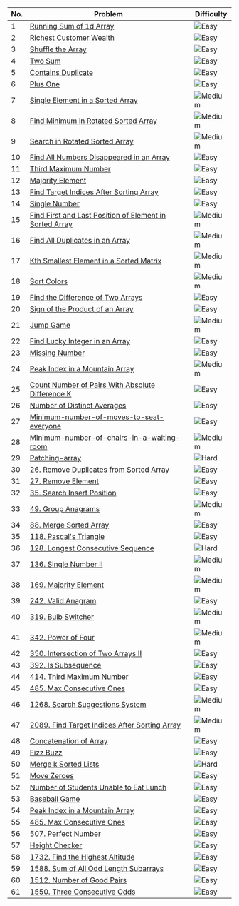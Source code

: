 | No. | Problem | Difficulty |
|-----|---------|------------|
| 1   | [Running Sum of 1d Array](https://leetcode.com/problems/running-sum-of-1d-array/) | ![Easy](https://img.shields.io/badge/-Easy-brightgreen) |
| 2   | [Richest Customer Wealth](https://leetcode.com/problems/richest-customer-wealth/) | ![Easy](https://img.shields.io/badge/-Easy-brightgreen) |
| 3   | [Shuffle the Array](https://leetcode.com/problems/shuffle-the-array/) | ![Easy](https://img.shields.io/badge/-Easy-brightgreen) |
| 4   | [Two Sum](https://leetcode.com/problems/two-sum/) | ![Easy](https://img.shields.io/badge/-Easy-brightgreen) |
| 5   | [Contains Duplicate](https://leetcode.com/problems/contains-duplicate/) | ![Easy](https://img.shields.io/badge/-Easy-brightgreen) |
| 6   | [Plus One](https://leetcode.com/problems/plus-one/) | ![Easy](https://img.shields.io/badge/-Easy-brightgreen) |
| 7   | [Single Element in a Sorted Array](https://leetcode.com/problems/single-element-in-a-sorted-array/) | ![Medium](https://img.shields.io/badge/-Medium-yellow) |
| 8   | [Find Minimum in Rotated Sorted Array](https://leetcode.com/problems/find-minimum-in-rotated-sorted-array/) | ![Medium](https://img.shields.io/badge/-Medium-yellow) |
| 9   | [Search in Rotated Sorted Array](https://leetcode.com/problems/search-in-rotated-sorted-array/) | ![Medium](https://img.shields.io/badge/-Medium-yellow) |
| 10  | [Find All Numbers Disappeared in an Array](https://leetcode.com/problems/find-all-numbers-disappeared-in-an-array/) | ![Easy](https://img.shields.io/badge/-Easy-brightgreen) |
| 11  | [Third Maximum Number](https://leetcode.com/problems/third-maximum-number/) | ![Easy](https://img.shields.io/badge/-Easy-brightgreen) |
| 12  | [Majority Element](https://leetcode.com/problems/majority-element/) | ![Easy](https://img.shields.io/badge/-Easy-brightgreen) |
| 13  | [Find Target Indices After Sorting Array](https://leetcode.com/problems/find-target-indices-after-sorting-array/) | ![Easy](https://img.shields.io/badge/-Easy-brightgreen) |
| 14  | [Single Number](https://leetcode.com/problems/single-number/) | ![Easy](https://img.shields.io/badge/-Easy-brightgreen) |
| 15  | [Find First and Last Position of Element in Sorted Array](https://leetcode.com/problems/find-first-and-last-position-of-element-in-sorted-array/) | ![Medium](https://img.shields.io/badge/-Medium-yellow) |
| 16  | [Find All Duplicates in an Array](https://leetcode.com/problems/find-all-duplicates-in-an-array/) | ![Medium](https://img.shields.io/badge/-Medium-yellow) |
| 17  | [Kth Smallest Element in a Sorted Matrix](https://leetcode.com/problems/kth-smallest-element-in-a-sorted-matrix/) | ![Medium](https://img.shields.io/badge/-Medium-yellow) |
| 18  | [Sort Colors](https://leetcode.com/problems/sort-colors/) | ![Medium](https://img.shields.io/badge/-Medium-yellow) |
| 19  | [Find the Difference of Two Arrays](https://leetcode.com/problems/find-the-difference-of-two-arrays/) | ![Easy](https://img.shields.io/badge/-Easy-brightgreen) |
| 20  | [Sign of the Product of an Array](https://leetcode.com/problems/sign-of-the-product-of-an-array/) | ![Easy](https://img.shields.io/badge/-Easy-brightgreen) |
| 21  | [Jump Game](https://leetcode.com/problems/jump-game/) | ![Medium](https://img.shields.io/badge/-Medium-yellow) |
| 22  | [Find Lucky Integer in an Array](https://leetcode.com/problems/find-lucky-integer-in-an-array/) | ![Easy](https://img.shields.io/badge/-Easy-brightgreen) |
| 23  | [Missing Number](https://leetcode.com/problems/missing-number/) | ![Easy](https://img.shields.io/badge/-Easy-brightgreen) |
| 24  | [Peak Index in a Mountain Array](https://leetcode.com/problems/peak-index-in-a-mountain-array/) | ![Medium](https://img.shields.io/badge/-Medium-yellow) |
| 25  | [Count Number of Pairs With Absolute Difference K](https://leetcode.com/problems/count-number-of-pairs-with-absolute-difference-k/) | ![Easy](https://img.shields.io/badge/-Easy-brightgreen) |
| 26  | [Number of Distinct Averages](https://leetcode.com/problems/number-of-distinct-averages/) | ![Easy](https://img.shields.io/badge/-Easy-brightgreen) |
| 27  | [Minimum-number-of-moves-to-seat-everyone](https://leetcode.com/problems/minimum-number-of-moves-to-seat-everyone/) | ![Easy](https://img.shields.io/badge/-Easy-brightgreen) |
| 28  | [Minimum-number-of-chairs-in-a-waiting-room](https://leetcode.com/problems/minimum-number-of-chairs-in-a-waiting-room/) | ![Medium](https://img.shields.io/badge/-Medium-yellow) |
| 29  | [Patching-array](https://leetcode.com/problems/patching-array/) | ![Hard](https://img.shields.io/badge/-Hard-red) |
| 30  | [26. Remove Duplicates from Sorted Array](https://leetcode.com/problems/remove-duplicates-from-sorted-array/) | ![Easy](https://img.shields.io/badge/-Easy-brightgreen) |
| 31  | [27. Remove Element](https://leetcode.com/problems/remove-element/) | ![Easy](https://img.shields.io/badge/-Easy-brightgreen) |
| 32  | [35. Search Insert Position](https://leetcode.com/problems/search-insert-position/) | ![Easy](https://img.shields.io/badge/-Easy-brightgreen) |
| 33  | [49. Group Anagrams](https://leetcode.com/problems/group-anagrams/) | ![Medium](https://img.shields.io/badge/-Medium-yellow) |
| 34  | [88. Merge Sorted Array](https://leetcode.com/problems/merge-sorted-array/) | ![Easy](https://img.shields.io/badge/-Easy-brightgreen) |
| 35  | [118. Pascal's Triangle](https://leetcode.com/problems/pascals-triangle/) | ![Easy](https://img.shields.io/badge/-Easy-brightgreen) |
| 36  | [128. Longest Consecutive Sequence](https://leetcode.com/problems/longest-consecutive-sequence/) | ![Hard](https://img.shields.io/badge/-Hard-red) |
| 37  | [136. Single Number II](https://leetcode.com/problems/single-number-ii/) | ![Medium](https://img.shields.io/badge/-Medium-yellow) |
| 38  | [169. Majority Element](https://leetcode.com/problems/majority-element/) | ![Medium](https://img.shields.io/badge/-Medium-yellow) |
| 39  | [242. Valid Anagram](https://leetcode.com/problems/valid-anagram/) | ![Easy](https://img.shields.io/badge/-Easy-brightgreen) |
| 40  | [319. Bulb Switcher](https://leetcode.com/problems/bulb-switcher/) | ![Medium](https://img.shields.io/badge/-Medium-yellow) |
| 41  | [342. Power of Four](https://leetcode.com/problems/power-of-four/) | ![Medium](https://img.shields.io/badge/-Medium-yellow) |
| 42  | [350. Intersection of Two Arrays II](https://leetcode.com/problems/intersection-of-two-arrays-ii/) | ![Easy](https://img.shields.io/badge/-Easy-brightgreen) |
| 43  | [392. Is Subsequence](https://leetcode.com/problems/is-subsequence/) | ![Easy](https://img.shields.io/badge/-Easy-brightgreen) |
| 44  | [414. Third Maximum Number](https://leetcode.com/problems/third-maximum-number/) | ![Easy](https://img.shields.io/badge/-Easy-brightgreen) |
| 45  | [485. Max Consecutive Ones](https://leetcode.com/problems/max-consecutive-ones/) | ![Easy](https://img.shields.io/badge/-Easy-brightgreen) |
| 46  | [1268. Search Suggestions System](https://leetcode.com/problems/search-suggestions-system/) | ![Medium](https://img.shields.io/badge/-Medium-yellow) |
| 47  | [2089. Find Target Indices After Sorting Array](https://leetcode.com/problems/find-target-indices-after-sorting-array/) | ![Medium](https://img.shields.io/badge/-Medium-yellow) |
| 48  | [Concatenation of Array](https://leetcode.com/problems/concatenation-of-array/) | ![Easy](https://img.shields.io/badge/-Easy-brightgreen) |
| 49  | [Fizz Buzz](https://leetcode.com/problems/fizz-buzz/) | ![Easy](https://img.shields.io/badge/-Easy-brightgreen) |
| 50  | [Merge k Sorted Lists](https://leetcode.com/problems/merge-k-sorted-lists/) | ![Hard](https://img.shields.io/badge/-Hard-red) |
| 51  | [Move Zeroes](https://leetcode.com/problems/move-zeroes/) | ![Easy](https://img.shields.io/badge/-Easy-brightgreen) |
| 52  | [Number of Students Unable to Eat Lunch](https://leetcode.com/problems/number-of-students-unable-to-eat-lunch/) | ![Easy](https://img.shields.io/badge/-Easy-brightgreen) |
| 53  | [Baseball Game](https://leetcode.com/problems/baseball-game/) | ![Easy](https://img.shields.io/badge/-Easy-brightgreen) |
| 54  | [Peak Index in a Mountain Array](https://leetcode.com/problems/peak-index-in-a-mountain-array/) | ![Easy](https://img.shields.io/badge/-Easy-brightgreen) |
| 55  | [485. Max Consecutive Ones](https://leetcode.com/problems/max-consecutive-ones/) | ![Easy](https://img.shields.io/badge/-Easy-brightgreen) |
| 56  | [507. Perfect Number](https://leetcode.com/problems/perfect-number/) | ![Easy](https://img.shields.io/badge/-Easy-brightgreen) |
| 57 | [Height Checker](https://leetcode.com/problems/height-checker/)| ![Easy](https://img.shields.io/badge/-Easy-brightgreen) |
| 58 | [1732. Find the Highest Altitude](https://leetcode.com/problems/find-the-highest-altitude/) | ![Easy](https://img.shields.io/badge/-Easy-brightgreen) |
| 59 | [1588. Sum of All Odd Length Subarrays](https://leetcode.com/problems/sum-of-all-odd-length-subarrays/) | ![Easy](https://img.shields.io/badge/-Easy-brightgreen) |
| 60 | [1512. Number of Good Pairs](https://leetcode.com/problems/number-of-good-pairs/) | ![Easy](https://img.shields.io/badge/-Easy-brightgreen) |
| 61| [1550. Three Consecutive Odds](https://leetcode.com/problems/three-consecutive-odds/) | ![Easy](https://img.shields.io/badge/-Easy-brightgreen) |




